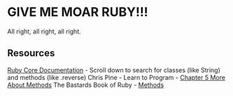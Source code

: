 # GIVE ME MOAR RUBY!!!

All right, all right, all right.

## Resources

[Ruby Core Documentation](http://www.ruby-doc.org/core-2.1.1/) - Scroll down to search for classes (like String) and methods (like .reverse)
Chris Pine - Learn to Program - [Chapter 5 More About Methods](https://pine.fm/LearnToProgram/?Chapter=05)
The Bastards Book of Ruby - [Methods](http://ruby.bastardsbook.com/chapters/methods/)
